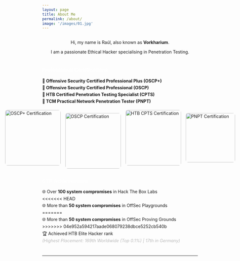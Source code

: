 ```yaml
---
layout: page
title: About Me
permalink: /about/
image: '/images/01.jpg'
---
```

<div style="text-align: center; margin-top: 30px;">
  <p>Hi, my name is Raúl, also known as <strong>Vorkharium</strong>.</p>
  <p>I am a passionate Ethical Hacker specialising in Penetration Testing.</p>
</div>

<div style="margin-top: 40px;">
  <h3 style="color: #ffffff;">Professional Certifications</h3>
  <ul style="list-style: none; padding: 0; margin: 0;">
    <li style="margin: 5px 0; font-weight: bold;">🔺 Offensive Security Certified Professional Plus (OSCP+)</li>
    <li style="margin: 5px 0; font-weight: bold;">🔺 Offensive Security Certified Professional (OSCP)</li>
    <li style="margin: 5px 0; font-weight: bold;">🔺 HTB Certified Penetration Testing Specialist (CPTS)</li>
    <li style="margin: 5px 0; font-weight: bold;">🔺 TCM Practical Network Penetration Tester (PNPT)</li>
  </ul>
</div>

<div class="gallery-box" style="display: flex; justify-content: center; gap: 15px; margin-top: 20px;">
  <img src="{{site.baseurl}}/images/OSCP_Plus.png" alt="OSCP+ Certification" style="width: 180px; border-radius: 8px;">
  <img src="{{site.baseurl}}/images/OSCP.png" alt="OSCP Certification" style="height: 180px; border-radius: 8px; margin-top: 10px;">
  <img src="{{site.baseurl}}/images/CPTS.png" alt="HTB CPTS Certification" style="width: 180px; border-radius: 8px;">
  <img src="{{site.baseurl}}/images/PNPT.png" alt="PNPT Certification" style="height: 160px; border-radius: 8px; margin-top: 10px;">
</div>



<div style="margin-top: 30px;">
  <h3 style="color: #ffffff;">CTF Achievements</h3>
  <ul style="list-style: none; padding: 0; margin: 0;">
    <li style="margin: 5px 0;">🌐 Over <strong>100 system compromises</strong> in Hack The Box Labs</li>
<<<<<<< HEAD
    <li style="margin: 5px 0;">🌐 More than <strong>50 system compromises</strong> in OffSec Playgrounds</li>
=======
    <li style="margin: 5px 0;">🌐 More than <strong>50 system compromises</strong> in OffSec Proving Grounds</li>
>>>>>>> 04e952a594217aade068079238dbce5252cb540b
    <li style="margin: 5px 0;">🏆 Achieved HTB Elite Hacker rank  
       <br><span style="font-style: italic; color: #bbb;">(Highest Placement: 169th Worldwide (Top 0.1%) | 17th in Germany)</span>
    </li>
  </ul>
</div>

<hr style="margin-top: 40px;">
